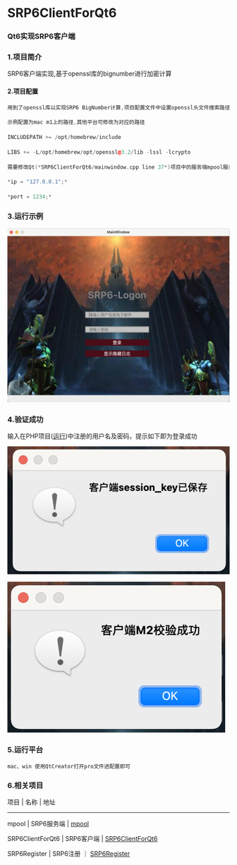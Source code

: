 # SRP6ClientForQt6 
### Qt6实现SRP6客户端

### 1.项目简介

SRP6客户端实现,基于openssl库的bignumber进行加密计算


#### 2.项目配置

```c++
用到了openssl库以实现SRP6 BigNumber计算,项目配置文件中设置openssl头文件搜索路径及动态连接库路径即可

示例配置为mac m1上的路径,其他平台可修改为对应的路径

INCLUDEPATH += /opt/homebrew/include

LIBS += -L/opt/homebrew/opt/openssl@3.2/lib -lssl -lcrypto

需要修改Qt(*SRP6ClientForQt6/mainwindow.cpp line 37*)项目中的服务端mpool服务运行的IP、端口

*ip = "127.0.0.1";*

*port = 1234;*

```


### 3.运行示例
![运行](./img/clientpic.png)

### 4.验证成功
输入在PHP项目([运行](https://github.com/18616378431/SRP6Register))中注册的用户名及密码，提示如下即为登录成功

![运行](./img/sessionkey.png)

![运行](./img/m2.png)

### 5.运行平台

`mac、win 使用QtCreator打开pro文件进配置即可`

### 6.相关项目

项目  |  名称  |  地址
----  ----  ----
mpool | SRP6服务端 | [mpool](https://github.com/18616378431/mpool)

SRP6ClientForQt6 | SRP6客户端 | [SRP6ClientForQt6](https://github.com/18616378431/SRP6ClientForQt6)

SRP6Register | SRP6注册 ｜  [SRP6Register](https://github.com/18616378431/SRP6Register)